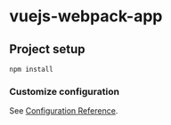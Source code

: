 # vuejs-webpack-app

## Project setup
```
npm install
```

### Customize configuration
See [Configuration Reference](https://cli.vuejs.org/config/).
